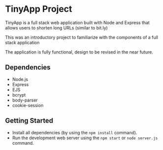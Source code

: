 # TinyApp Project

TinyApp is a full stack web application built with Node and Express that allows users to shorten long URLs (similar to bit.ly)

This was an introductory project to familiarize with the components of a full stack application

The application is fully functional, design to be revised in the near future.

## Dependencies

- Node.js
- Express
- EJS
- bcrypt
- body-parser
- cookie-session


## Getting Started
- Install all dependencies (by using the `npm install` command).
- Run the development web server using the `npm start` or `node server.js` command.